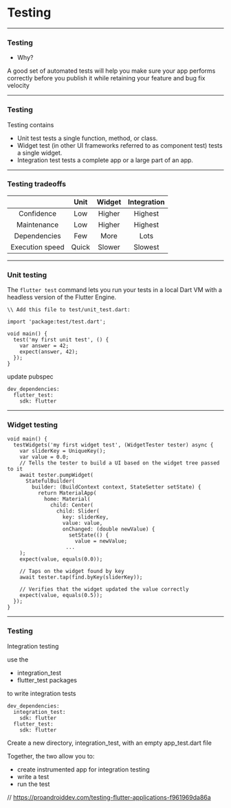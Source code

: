 # Testing

---
### Testing
- Why?

A good set of automated tests will help you make sure your app performs correctly before you publish it while retaining your feature and bug fix velocity


---
### Testing
Testing contains
- Unit test tests a single function, method, or class. 
- Widget test (in other UI frameworks referred to as component test) tests a single widget.
- Integration test tests a complete app or a large part of an app. 


---
### Testing tradeoffs

|               | Unit          | Widget           | Integration    |
| :-----------: | :-----------: | :--------------: | :-------------:|
| Confidence    | Low           | Higher           | Highest        |
| Maintenance   | Low           | Higher           |   Highest      |
| Dependencies  | Few           | More             |  Lots          |
| Execution speed | Quick       | Slower           |    Slowest     |
 

---
### Unit testing
The `flutter test` command lets you run your tests in a local Dart VM with a headless version of the Flutter Engine.

```
\\ Add this file to test/unit_test.dart:

import 'package:test/test.dart';

void main() {
  test('my first unit test', () {
    var answer = 42;
    expect(answer, 42);
  });
}
```

update pubspec
```
dev_dependencies:
  flutter_test:
    sdk: flutter
```

---
### Widget testing
```
void main() {
  testWidgets('my first widget test', (WidgetTester tester) async {
    var sliderKey = UniqueKey();
    var value = 0.0;
    // Tells the tester to build a UI based on the widget tree passed to it
    await tester.pumpWidget(
      StatefulBuilder(
        builder: (BuildContext context, StateSetter setState) {
          return MaterialApp(
            home: Material(
              child: Center(
                child: Slider(
                  key: sliderKey,
                  value: value,
                  onChanged: (double newValue) {
                    setState(() {
                      value = newValue;
                   ... 
    );
    expect(value, equals(0.0));

    // Taps on the widget found by key
    await tester.tap(find.byKey(sliderKey));

    // Verifies that the widget updated the value correctly
    expect(value, equals(0.5));
  });
}
```

---
### Testing
Integration testing

use the 
- integration_test 
- flutter_test packages 

to write integration tests

```
dev_dependencies:
  integration_test:
    sdk: flutter
  flutter_test:
    sdk: flutter
```
Create a new directory, integration_test, with an empty app_test.dart file

Together, the two allow you to:
- create instrumented app for integration testing
- write a test
- run the test



// https://proandroiddev.com/testing-flutter-applications-f961969da86a